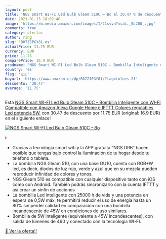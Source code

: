 ```yaml
---
layout: post
title: 'NGS Smart WI-FI Led Bulb Gleam 510C – Bo al 30.47 % de descuento'
date: 2021-01-13 18:02:40
image: 'https://m.media-amazon.com/images/I/21svvnTvsaL._SL200_.jpg'
comments: true
category: ofertas
author: ring
slug: 'B07ZJPGY81-es'
actualPrice: 11.75 EUR
currency: EUR
price: 11.75
comparePrice: 16.9 EUR
prodname: 'NGS Smart WI-FI Led Bulb Gleam 510C – Bombilla Inteligente con WI-FI  Compatible con Amazon Alexa  Google Home e IFTTT  Colores regulables Led  potencia 5W.'
country: 'es'
flag: '🇪🇸'
buyurl: 'https://www.amazon.es/dp/B07ZJPGY81/?tag=tolees-21'
descuento: '30.47'
average: '11.75'
---
```


Está [NGS Smart WI-FI Led Bulb Gleam 510C – Bombilla Inteligente con WI-FI  Compatible con Amazon Alexa  Google Home e IFTTT  Colores regulables Led  potencia 5W.](https://www.amazon.es/dp/B07ZJPGY81/?tag=tolees-21) con 30.47 de descuento por 11.75 EUR (original: 16.9 EUR) en el siguiente enlace!

[![NGS Smart WI-FI Led Bulb Gleam 510C – Bo](https://m.media-amazon.com/images/I/21svvnTvsaL._SL200_.jpg)](https://www.amazon.es/dp/B07ZJPGY81/?tag=tolees-21)

ℹ️:

- Gracias a tecnología smart wifi y la APP gratuita “NGS ORB” hacen posible que tengas bajo control la iluminación de tu hogar desde tu teléfono o tableta.
- La bombilla NGS Gleam 510, con una base GU10, cuenta con RGB+W led, es decir, diodos de luz rojo, verde y azul que en su mezcla pueden reproducir infinidad de colores y tonos.
- NGS Gleam 510 es compatible con cualquier dispositivo tanto con iOS como con Android. También podrás sincronizarlo con la cuenta IFTTT y así crear un sinfín de acciones
- La bombilla Led inteligente con 25000 h de vida y una potencia en espera de 0,5W máx, te permitirá reducir el uso de energía hasta un 80% sin perder calidad en comparación con una bombilla incandescente de 45W en condiciones de uso similares.
- Bombilla de 5W inteligente (equivalente a 45W incandescentes), con salida de lúmenes de 460 y conectado con la tecnología WI-FI.

[🛒 Ver la oferta!!](https://www.amazon.es/dp/B07ZJPGY81/?tag=tolees-21)
